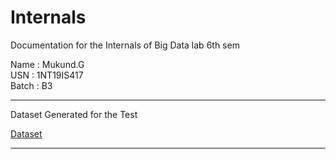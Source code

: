 # Internals 
Documentation for the Internals of Big Data lab 6th sem

Name : Mukund.G   
USN : 1NT19IS417   
Batch : B3   

<hr/>

Dataset Generated for the Test 

[Dataset](https://github.com/1NT19IS417/1NT19IS417_mukund_B_bdLab/blob/main/BD%20internals/1.%20Mongo/movie%20dataset.csv)

<hr/>
